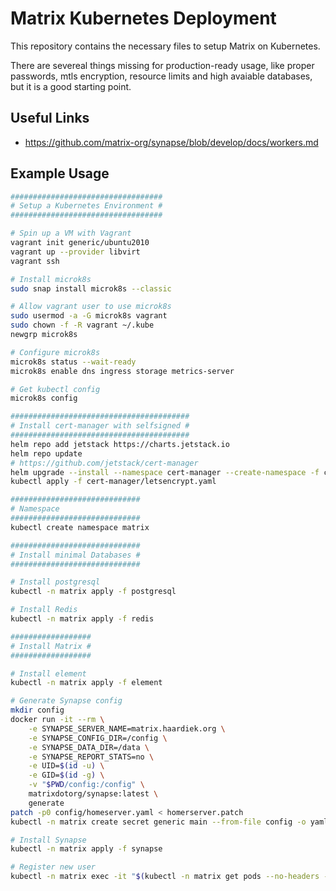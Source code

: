 # Matrix Kubernetes Deployment

This repository contains the necessary files to setup Matrix on Kubernetes.

There are severeal things missing for production-ready usage, like proper passwords, mtls encryption, resource limits and high avaiable databases, but it is a good starting point.

## Useful Links

* https://github.com/matrix-org/synapse/blob/develop/docs/workers.md

## Example Usage

```bash
##################################
# Setup a Kubernetes Environment #
##################################

# Spin up a VM with Vagrant
vagrant init generic/ubuntu2010
vagrant up --provider libvirt
vagrant ssh

# Install microk8s
sudo snap install microk8s --classic

# Allow vagrant user to use microk8s
sudo usermod -a -G microk8s vagrant
sudo chown -f -R vagrant ~/.kube
newgrp microk8s

# Configure microk8s
microk8s status --wait-ready
microk8s enable dns ingress storage metrics-server

# Get kubectl config
microk8s config

########################################
# Install cert-manager with selfsigned #
########################################
helm repo add jetstack https://charts.jetstack.io
helm repo update
# https://github.com/jetstack/cert-manager
helm upgrade --install --namespace cert-manager --create-namespace -f cert-manager/cert-manager.yaml cert-manager jetstack/cert-manager
kubectl apply -f cert-manager/letsencrypt.yaml

#############################
# Namespace
#############################
kubectl create namespace matrix

#############################
# Install minimal Databases #
#############################

# Install postgresql
kubectl -n matrix apply -f postgresql

# Install Redis
kubectl -n matrix apply -f redis

##################
# Install Matrix #
##################

# Install element
kubectl -n matrix apply -f element

# Generate Synapse config
mkdir config
docker run -it --rm \
    -e SYNAPSE_SERVER_NAME=matrix.haardiek.org \
    -e SYNAPSE_CONFIG_DIR=/config \
    -e SYNAPSE_DATA_DIR=/data \
    -e SYNAPSE_REPORT_STATS=no \
    -e UID=$(id -u) \
    -e GID=$(id -g) \
    -v "$PWD/config:/config" \
    matrixdotorg/synapse:latest \
    generate
patch -p0 config/homeserver.yaml < homerserver.patch
kubectl -n matrix create secret generic main --from-file config -o yaml --dry-run=client >> synapse/generated-secrets.yaml

# Install Synapse
kubectl -n matrix apply -f synapse

# Register new user
kubectl -n matrix exec -it "$(kubectl -n matrix get pods --no-headers -o custom-columns=":metadata.name" -l app.kubernetes.io/instance=matrix,app.kubernetes.io/name=synapse-main)" -c synapse -- register_new_matrix_user -c /config/homeserver.yaml http://synapse-main:80
```
